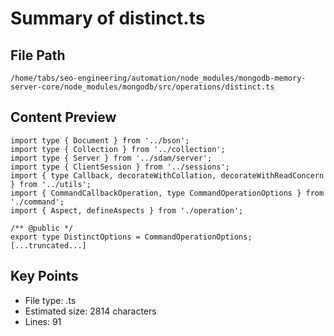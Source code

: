 # Summary of distinct.ts
  
## File Path
`/home/tabs/seo-engineering/automation/node_modules/mongodb-memory-server-core/node_modules/mongodb/src/operations/distinct.ts`

## Content Preview
```
import type { Document } from '../bson';
import type { Collection } from '../collection';
import type { Server } from '../sdam/server';
import type { ClientSession } from '../sessions';
import { type Callback, decorateWithCollation, decorateWithReadConcern } from '../utils';
import { CommandCallbackOperation, type CommandOperationOptions } from './command';
import { Aspect, defineAspects } from './operation';

/** @public */
export type DistinctOptions = CommandOperationOptions;
[...truncated...]
```

## Key Points
- File type: .ts
- Estimated size: 2814 characters
- Lines: 91
